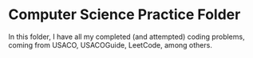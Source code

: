 # Computer Science Practice Folder

In this folder, I have all my completed (and attempted) coding problems, coming from USACO, USACOGuide, LeetCode, among others.
